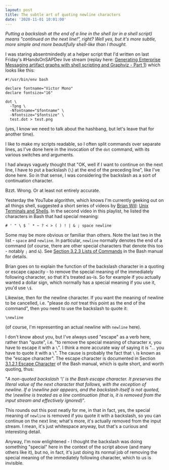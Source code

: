 ```yaml
---
layout: post
title: The subtle art of quoting newline characters
date: '2020-11-01 10:01:00'
---
```


_Putting a backslash at the end of a line in the shell (or in a shell script) means "continued on the next line!", right? Well yes, but it's more subtle, more simple and more beautifully shell-like than I thought._

I was staring absentmindedly at a helper script that I'd written on last Friday's #HandsOnSAPDev live stream (replay here: [Generating Enterprise Messaging artifact graphs with shell scripting and Graphviz - Part 1](https://www.youtube.com/watch?v=E9Ha0tnXGS4)) which looks like this:

```shell
#!/usr/bin/env bash

declare fontname="Victor Mono"
declare fontsize="16"

dot \
  -Tpng \
  -Nfontname="$fontname" \
  -Nfontsize="$fontsize" \
  test.dot > test.png
```

(yes, I know we need to talk about the hashbang, but let's leave that for another time).

I like to make my scripts readable, so I often split commands over separate lines, as I've done here in the invocation of the `dot` command, with its various switches and arguments.

I had always vaguely thought that "OK, well if I want to continue on the next line, I have to put a backslash (`\`) at the end of the preceding line", like I've done here. So in that sense, I was considering the backslash as a sort of continuation character.

Bzzt. Wrong. Or at least not entirely accurate.

Yesterday the YouTube algorithm, which knows I'm currently geeking out on all things shell, suggested a short series of videos by [Brian Will](https://www.youtube.com/channel/UCseUQK4kC3x2x543nHtGpzw): [Unix Terminals and Shells](https://www.youtube.com/playlist?list=PLFAC320731F539902). In the second video in this playlist, he listed the characters in Bash that had special meaning:

```
# ' " \ $ ` * ~ ? < > ( ) ! | & ; space newline
```

Some may be more obvious or familiar than others. Note the last two in the list - `space` and `newline`. In particular, `newline` normally denotes the end of a command (of course, there are other special characters that denote this too - notably `;` and `&`). See [Section 3.2.3 Lists of Commands](https://www.gnu.org/software/bash/manual/bash.html#Lists) in the Bash manual for details.

Brian goes on to explain the function of the backslash character in a quoting or escape capacity - to remove the special meaning of the immediately following character, so that it's treated as-is. So for example if you actually wanted a dollar sign, which normally has a special meaning if you use it, you'd use `\$`.

Likewise, then for the newline character. If you want the meaning of newline to be cancelled, i.e. "please do _not_ treat this point as the end of the command", then you need to use the backslash to quote it:

```
\newline
```

(of course, I'm representing an actual newline with `newline` here).

I don't know about you, but I've always used "escape" as a verb here, rather than "quote", i.e. "to remove the special meaning of character x, you have to escape it with a `\`". I think a more accurate way of saying it is "... you have to quote it with a `\`". The cause is probably the fact that `\` is known as the "escape character". The escape character is documented in Section [3.1.2.1 Escape Character](https://www.gnu.org/software/bash/manual/bash.html#Escape-Character) of the Bash manual, which is quite short, and worth quoting, thus:

"_A non-quoted backslash ‘\’ is the Bash escape character. It preserves the literal value of the next character that follows, with the exception of newline. If a \newline pair appears, and the backslash itself is not quoted, the \newline is treated as a line continuation (that is, it is removed from the input stream and effectively ignored)_".

This rounds out this post neatly for me, in that in fact, yes, the special meaning of `newline` is removed if you quote it with a backslash, so you can continue on the next line; what's more, it's actually removed from the input stream. I mean, it's just whitespace anyway, but that's a curious and interesting detail.

Anyway, I'm now enlightened - I thought the backslash was doing something "special" here in the context of the script above (and many others like it), but no, in fact, it's just doing its normal job of removing the special meaning of the immediately following character, which to us is invisible.








